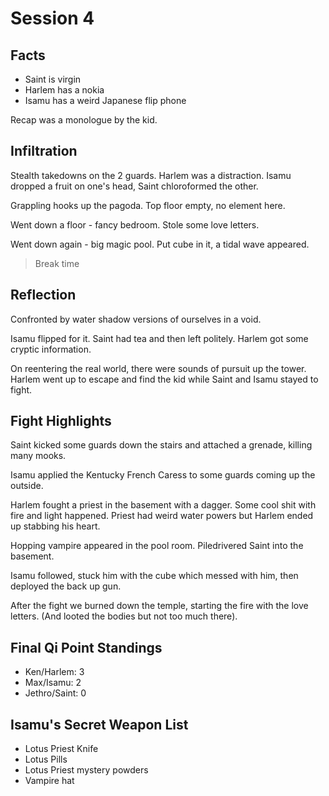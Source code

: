 # Session 4

## Facts

* Saint is virgin
* Harlem has a nokia
* Isamu has a weird Japanese flip phone

Recap was a monologue by the kid.

## Infiltration

Stealth takedowns on the 2 guards. Harlem was a distraction. Isamu dropped a fruit on one's head, Saint chloroformed the other.

Grappling hooks up the pagoda. Top floor empty, no element here.

Went down a floor - fancy bedroom. Stole some love letters.

Went down again - big magic pool. Put cube in it, a tidal wave appeared.

> Break time

## Reflection

Confronted by water shadow versions of ourselves in a void.

Isamu flipped for it. Saint had tea and then left politely. Harlem got some cryptic information.

On reentering the real world, there were sounds of pursuit up the tower. Harlem went up to escape and find the kid while Saint and Isamu stayed to fight.

## Fight Highlights

Saint kicked some guards down the stairs and attached a grenade, killing many mooks.

Isamu applied the Kentucky French Caress to some guards coming up the outside.

Harlem fought a priest in the basement with a dagger. Some cool shit with fire and light happened. Priest had weird water powers but Harlem ended up stabbing his heart.

Hopping vampire appeared in the pool room. Piledrivered Saint into the basement.

Isamu followed, stuck him with the cube which messed with him, then deployed the back up gun.

After the fight we burned down the temple, starting the fire with the love letters. (And looted the bodies but not too much there).

## Final Qi Point Standings

* Ken/Harlem: 3
* Max/Isamu: 2
* Jethro/Saint: 0

## Isamu's Secret Weapon List

* Lotus Priest Knife
* Lotus Pills
* Lotus Priest mystery powders
* Vampire hat
